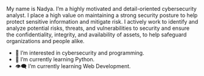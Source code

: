 My name is Nadya. I’m a highly motivated and detail-oriented cybersecurity analyst. I place a high value on maintaining a strong security posture to help protect sensitive information and mitigate risk. 
I actively work to identify and analyze potential risks, threats, and vulnerabilities to security and ensure the confidentiality, integrity, and availability of assets, to help safeguard organizations and people alike.

- 👀 I’m interested in cybersecurity and programming.
- 🌱 I’m currently learning Python.
- 👁‍🗨 I’m currently learning Web Development.

